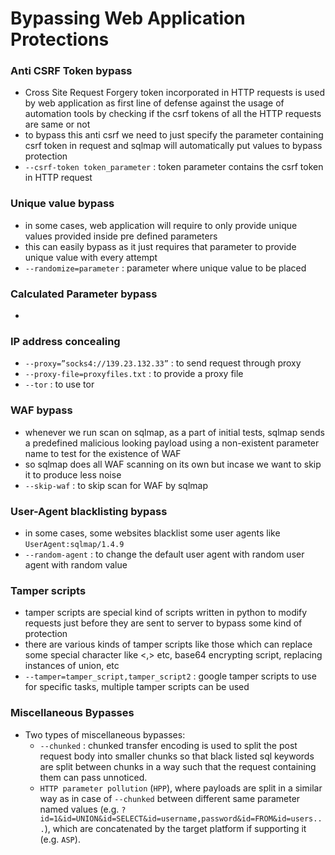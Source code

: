 # Bypassing Web Application Protections

### Anti CSRF Token bypass

- Cross Site Request Forgery token incorporated in HTTP requests is used by web application as first line of defense against the usage of automation tools by checking if the csrf tokens of all the HTTP requests are same or not
- to bypass this anti csrf we need to just specify the parameter containing csrf token in request and sqlmap will automatically put values to bypass protection
- `--csrf-token token_parameter` : token parameter contains the csrf token in HTTP request

### Unique value bypass

- in some cases, web application will require to only provide unique values provided inside pre defined parameters
- this can easily bypass as it just requires that parameter to provide unique value with every attempt
- `--randomize=parameter` : parameter where unique value to be placed

### Calculated Parameter bypass

- 

### IP address concealing

- `--proxy=”socks4://139.23.132.33”`  : to send request through proxy
- `--proxy-file=proxyfiles.txt` : to provide a proxy file
- `--tor` : to use tor

### WAF bypass

- whenever we run scan on sqlmap, as a part of initial tests, sqlmap sends a predefined malicious looking payload using a non-existent parameter name to test for the existence of WAF
- so sqlmap does all WAF  scanning on its own but incase we want to skip it to produce less noise
- `--skip-waf` : to skip scan for WAF by sqlmap

### User-Agent blacklisting bypass

- in some cases, some websites blacklist some user agents like `UserAgent:sqlmap/1.4.9`
- `--random-agent` : to change the default user agent with random user agent with random value

### Tamper scripts

- tamper scripts are special kind of scripts written in python to modify requests just before they are sent to server to bypass some kind of protection
- there are various kinds of tamper scripts like those which can replace some special character like <,> etc, base64 encrypting script, replacing instances of union, etc
- `--tamper=tamper_script,tamper_script2` : google tamper scripts to use for specific tasks, multiple tamper scripts can be used

### **Miscellaneous Bypasses**

- Two types of miscellaneous bypasses:
    - `--chunked` : chunked transfer encoding is used to split the post request body into smaller chunks so that black listed sql keywords are split between chunks in a way such that the request containing them can pass unnoticed.
    - `HTTP parameter pollution` (`HPP`), where payloads are split in a similar way as in case of `--chunked` between different same parameter named values (e.g. `?id=1&id=UNION&id=SELECT&id=username,password&id=FROM&id=users...`), which are concatenated by the target platform if supporting it (e.g. `ASP`).